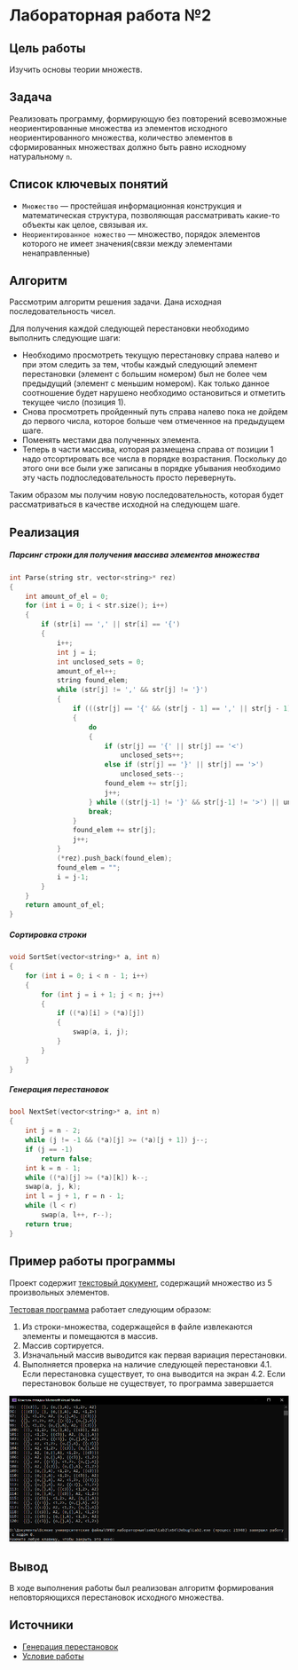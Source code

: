 # Лабораторная работа №2
## Цель работы

Изучить основы теории множеств.

## Задача

Реализовать программу, формирующую без повторений всевозможные
неориентированные множества из элементов исходного неориентированного множества,
количество элементов в сформированных множествах должно быть равно исходному
натуральному `n`.

## Список ключевых понятий

- `Множество` — простейшая информационная конструкция и математическая структура,
позволяющая рассматривать какие-то объекты как целое, связывая их.
- `Неориентированное ножество` — множество, порядок элементов которого не имеет значения(связи между элементами ненаправленные)

## Алгоритм

Рассмотрим алгоритм решения задачи. Дана исходная последовательность чисел.

Для получения каждой следующей перестановки необходимо выполнить следующие шаги:

- Необходимо просмотреть текущую перестановку справа налево и при этом следить за тем, чтобы каждый следующий элемент перестановки (элемент с большим номером) был не более чем предыдущий (элемент с меньшим номером). Как только данное соотношение будет нарушено необходимо остановиться и отметить текущее число (позиция 1).
- Снова просмотреть пройденный путь справа налево пока не дойдем до первого числа, которое больше чем отмеченное на предыдущем шаге.
- Поменять местами два полученных элемента.
- Теперь в части массива, которая размещена справа от позиции 1 надо отсортировать все числа в порядке возрастания. Поскольку до этого они все были уже записаны в порядке убывания необходимо эту часть подпоследовательность просто перевернуть.

Таким образом мы получим новую последовательность, которая будет рассматриваться в качестве исходной на следующем шаге.

## Реализация
##### Парсинг строки для получения массива элементов множества
```c++
int Parse(string str, vector<string>* rez)
{
    int amount_of_el = 0;
    for (int i = 0; i < str.size(); i++)
    {
        if (str[i] == ',' || str[i] == '{')
        {
            i++;
            int j = i;
            int unclosed_sets = 0;
            amount_of_el++;
            string found_elem;
            while (str[j] != ',' && str[j] != '}')
            {
                if (((str[j] == '{' && (str[j - 1] == ',' || str[j - 1] == '{')) || (str[j] == '<' && (str[j - 1] == ',' || str[j - 1] == '{'))))
                {
                    do
                    {
                        if (str[j] == '{' || str[j] == '<')
                            unclosed_sets++;
                        else if (str[j] == '}' || str[j] == '>')
                            unclosed_sets--;
                        found_elem += str[j];
                        j++;
                    } while ((str[j-1] != '}' && str[j-1] != '>') || unclosed_sets != 0);
                    break;
                }
                found_elem += str[j];
                j++;
            }
            (*rez).push_back(found_elem);
            found_elem = "";
            i = j-1;
        }
    }
    return amount_of_el;
}
```

##### Сортировка строки
```c++
void SortSet(vector<string>* a, int n)
{
    for (int i = 0; i < n - 1; i++)
    {
        for (int j = i + 1; j < n; j++)
        {
            if ((*a)[i] > (*a)[j])
            {
                swap(a, i, j);
            }
        }
    }
}
```
##### Генерация перестановок
```c++
bool NextSet(vector<string>* a, int n)
{
    int j = n - 2;
    while (j != -1 && (*a)[j] >= (*a)[j + 1]) j--;
    if (j == -1)
        return false; 
    int k = n - 1;
    while ((*a)[j] >= (*a)[k]) k--;
    swap(a, j, k);
    int l = j + 1, r = n - 1;
    while (l < r)
        swap(a, l++, r--);
    return true;
}
```


## Пример работы программы

Проект содержит [текстовый документ](tasks/example.txt), содержащий множество из 5 произвольных элементов.

[Тестовая программа](Lab2.cpp) работает следующим образом:

1. Из строки-множества, содержащейся в файле извлекаются элементы и помещаются в массив.
2. Массив сортируется.
3. Изначальный массив выводится как первая вариация перестановки.
4. Выполняется проверка на наличие следующей перестановки
4.1. Если перестановка существует, то она выводится на экран
4.2. Если перестановок больше не существует, то программа завершается 

![image](images/result.png)

## Вывод

В ходе выполнения работы был реализован алгоритм формирования неповторяющихся перестановок исходного множества.

## Источники

- [Генерация перестановок](https://prog-cpp.ru/permutation/)
- [Условие работы](https://drive.google.com/drive/folders/1SLcF9njDTaNUacXMA9Nrqm7FUS7MnNsI)